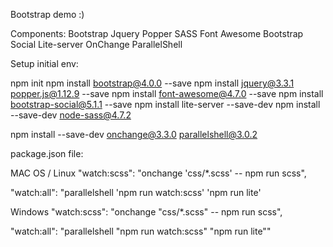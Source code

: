 Bootstrap demo :)

Components:
Bootstrap
Jquery
Popper
SASS
Font Awesome
Bootstrap Social
Lite-server
OnChange
ParallelShell


Setup initial env:

npm init
npm install bootstrap@4.0.0 --save
npm install jquery@3.3.1 popper.js@1.12.9 --save
npm install font-awesome@4.7.0 --save
npm install bootstrap-social@5.1.1 --save
npm install lite-server --save-dev
npm install --save-dev node-sass@4.7.2

npm install --save-dev onchange@3.3.0 parallelshell@3.0.2

package.json file:

MAC OS / Linux
"watch:scss": "onchange 'css/*.scss' -- npm run scss",
    
"watch:all": "parallelshell 'npm run watch:scss' 'npm run lite'

Windows
"watch:scss": "onchange \"css/*.scss\" -- npm run scss",
    
"watch:all": "parallelshell \"npm run watch:scss\" \"npm run lite\""

